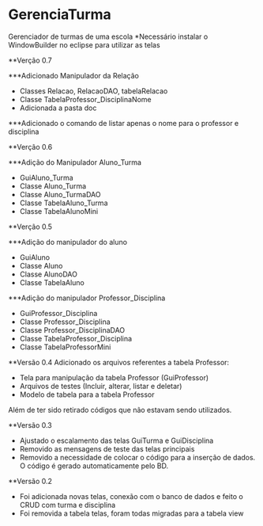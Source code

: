 # GerenciaTurma
Gerenciador de turmas de uma escola
*Necessário instalar o WindowBuilder no eclipse para utilizar as telas

**Verção 0.7

***Adicionado Manipulador da Relação

- Classes Relacao, RelacaoDAO, tabelaRelacao
- Classe TabelaProfessor_DisciplinaNome
- Adicionada a pasta doc

***Adicionado o comando de listar apenas o nome para o professor e disciplina

**Verção 0.6

***Adição do Manipulador Aluno_Turma

- GuiAluno_Turma
- Classe Aluno_Turma
- Classe Aluno_TurmaDAO
- Classe TabelaAluno_Turma
- Classe TabelaAlunoMini

**Verção 0.5

***Adição do manipulador do aluno

- GuiAluno
- Classe Aluno
- Classe AlunoDAO
- Classe TabelaAluno

***Adição do manipulador Professor_Disciplina

- GuiProfessor_Disciplina
- Classe Professor_Disciplina
- Classe Professor_DisciplinaDAO
- Classe TabelaProfessor_Disciplina
- Classe TabelaProfessorMini

**Versão 0.4
Adicionado os arquivos referentes a tabela Professor:
- Tela para manipulação da tabela Professor (GuiProfessor)
- Arquivos de testes (Incluir, alterar, listar e deletar)
- Modelo de tabela para a tabela Professor

Além de ter sido retirado códigos que não estavam sendo utilizados.

**Versão 0.3

- Ajustado o escalamento das telas GuiTurma e GuiDisciplina
- Removido as mensagens de teste das telas principais
- Removido a necessidade de colocar o código para a inserção de dados. O código é gerado automaticamente pelo BD.

**Versão 0.2

- Foi adicionada novas telas, conexão com o banco de dados e feito o CRUD com turma e disciplina
- Foi removida a tabela telas, foram todas migradas para a tabela view

